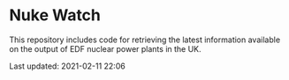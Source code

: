 # Nuke Watch

This repository includes code for retrieving the latest information available on the output of EDF nuclear power plants in the UK.

Last updated: 2021-02-11 22:06